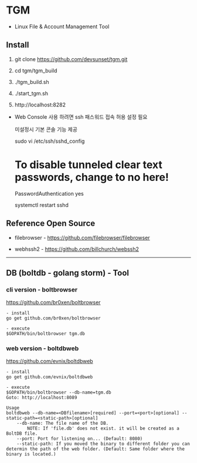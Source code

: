 
# TGM

- Linux File & Account Management Tool

## Install

1. git clone  https://github.com/devsunset/tgm.git

2. cd tgm/tgm_build

3. ./tgm_build.sh

4. ./start_tgm.sh

5. http://localhost:8282

* Web Console 사용 하려면 ssh 패스워드 접속 허용 설정 필요

   미설정시 기본 콘솔 기능 제공 
   
    sudo vi /etc/ssh/sshd_config

    # To disable tunneled clear text passwords, change to no here!
    PasswordAuthentication yes

    systemctl restart sshd

## Reference Open Source
* filebrowser - https://github.com/filebrowser/filebrowser

* webhssh2 - https://github.com/billchurch/webssh2




-----------------------------------------------------------



## DB (boltdb - golang storm) - Tool

### cli version - boltbrowser
https://github.com/br0xen/boltbrowser

    - install
    go get github.com/br0xen/boltbrowser

    - execute 
    $GOPATH/bin/boltbrowser tgm.db

### web version - boltdbweb
https://github.com/evnix/boltdbweb

    - install
    go get github.com/evnix/boltdbweb

    - execute 
    $GOPATH/bin/boltbrowser --db-name=tgm.db
    Goto: http://localhost:8089

    Usage
    boltdbweb --db-name=<DBfilename>[required] --port=<port>[optional] --static-path=<static-path>[optional]
        --db-name: The file name of the DB.
            NOTE: If 'file.db' does not exist. it will be created as a BoltDB file.
        --port: Port for listening on... (Default: 8080)
        --static-path: If you moved the binary to different folder you can determin the path of the web folder. (Default: Same folder where the binary is located.)
